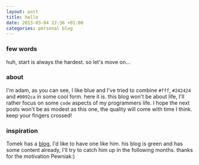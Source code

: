 ```yaml
---
layout: post
title: hello
date: 2013-03-04 22:36 +01:00
categories: personal blog
---
```


### few words

huh, start is always the hardest. so let's move on...

### about

I'm adam, as you can see, I like blue and I've tried to combine `#fff`, `#242424` and `#0092ca` in some cool form. here it is. this blog won't be about life, I'll rather focus on some `code` aspects of my programmers life. I hope the next posts won't be as modest as this one, the quality will come with time I think. keep your fingers crossed!

### inspiration

Tomek has a [blog](http://pewniak747.info/), I'd like to have one like him. his blog is green and has some content already, I'll try to catch him up in the following months. thanks for the motivation Pewniak:)


